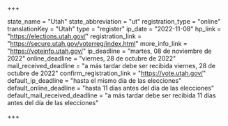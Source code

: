 +++

state_name = "Utah"
state_abbreviation = "ut"
registration_type = "online"
translationKey = "Utah"
type = "register"
ip_date = "2022-11-08"
hp_link = "https://elections.utah.gov/"
registration_link = "https://secure.utah.gov/voterreg/index.html"
more_info_link = "https://voteinfo.utah.gov/"
ip_deadline = "martes, 08 de noviembre de 2022"
online_deadline = "viernes, 28 de octubre de 2022"
mail_received_deadline = "a más tardar debe ser recibida viernes, 28 de octubre de 2022"
confirm_registration_link = "https://vote.utah.gov/"
default_ip_deadline = "hasta el mismo día de las elecciones"
default_online_deadline = "hasta 11 días antes del día de las elecciones"
default_mail_received_deadline = "a más tardar debe ser recibida 11 días antes del día de las elecciones"

+++